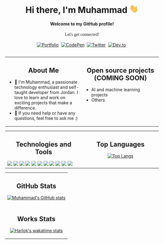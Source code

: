 <h1 align="center"><b> Hi there, I'm Muhammad <img src="https://raw.githubusercontent.com/ABSphreak/ABSphreak/master/gifs/Hi.gif" alt="Waving hand" width="30px"></b></h1>
<div align="center">
  <h4>Welcome to my GitHub profile!</h4>
  <div style="font-family: serif;">Let's get connected!</div>
  <br/>
  <a href="https://itfamily.tk/"><img src="https://img.shields.io/badge/DevSpace-f0f0f0?style=for-the-badge&logoColor=white" alt="Portfolio" /></a>&nbsp;
  <a href="https://codepen.io/"><img src="https://img.shields.io/badge/Codepen-000000?style=for-the-badge&logo=codepen&logoColor=white" alt="CodePen" /></a>&nbsp;
  <a href="https://twitter.com/"><img src="https://img.shields.io/badge/Twitter-1DA1F2?style=for-the-badge&logo=twitter&logoColor=white" alt="Twitter" /></a>&nbsp;
  <a href="https://dev.to/muhammadriy3d"><img src="https://img.shields.io/badge/dev.to-0A0A0A?style=for-the-badge&logo=dev.to&logoColor=white" alt="Dev.to" /></a>&nbsp;
  <!-- <a href=""><img src="https://img.shields.io/badge/Hashnode-2962FF?style=for-the-badge&logo=hashnode&logoColor=white" alt="Hashnode" /></a>&nbsp; -->
</div>  

<br />

<table>
<tr>
<td valign="top" width="50%">

  <h2 align="center">About Me</h2>  
  
  - 🤵 I'm Muhammad, a passionate technology enthusiast and self-taught developer from Jordan. I love to learn and work on exciting projects that make a difference.
  - 💬 If you need help or have any questions, feel free to ask me :)

</td>
<td valign="top" width="50%">

  <h2 align="center">Open source projects (COMING SOON)</h2>
  
  - AI and machine learning projects
  - Others
  
</td>
</tr>
</table>

<table>
<tr>
<td valign="top" width="50%">

  <h2 align="center">Technologies and Tools</h2>
    
  <img src="https://img.shields.io/badge/-JavaScript-F7DF1E?style=for-the-badge&logo=javascript&logoColor=black" />
  <img src="https://img.shields.io/badge/-Flask-grey?style=for-the-badge&logo=Flask&logoColor=61DAFB" />
  <img src="https://img.shields.io/badge/Next.js-black?style=for-the-badge&logo=next.js&logoColor=white" />
  <img src="https://img.shields.io/badge/HTML5-E34F26?style=for-the-badge&logo=html5&logoColor=white" />
  <img src="https://img.shields.io/badge/-CSS3-1572B6?style=for-the-badge&logo=css3&logoColor=white" />
  <img src="https://img.shields.io/badge/Python-38B2AC?style=for-the-badge&logo=Python&logoColor=white" />
  <img src="https://img.shields.io/badge/-VSCode-007ACC?style=for-the-badge&logo=visual-studio-code&logoColor=white" />
  <img src="https://img.shields.io/badge/-Git-F05032?style=for-the-badge&logo=git&logoColor=white" /> 
  <img src="https://img.shields.io/badge/GitHub-%23121011.svg?style=for-the-badge&logo=github&logoColor=white" />
  <img src="https://img.shields.io/badge/Canva-%2300C4CC.svg?style=for-the-badge&logo=Canva&logoColor=white" />
  <img src="https://img.shields.io/badge/C-%23F24E1E.svg?style=for-the-badge&logo=C&logoColor=white" />
  
</td>
<td valign="top" width="50%">

  <h2 align="center">Top Languages</h2>
<div align="center">
  
[![Top Langs](https://github-readme-stats.vercel.app/api/top-langs/?username=muhammadriy3d&layout=donut&theme=radical)](https://github.com/muhammadriy3d/muhammadriy3d)
  
</div>
  <!-- <img src="https://github-readme-stats.vercel.app/api/top-langs/?username=muhammadriy3d&layout=compact&theme=radical" width="500" /> -->
  
</td>
</tr>
</table>

<table style="width: 100%;">
<tr width="100%">
  
  <td valign="top" width="100%">

  <h2 align="center">GitHub Stats</h2>
  
  <!--  <img src="https://github-readme-stats.vercel.app/api?username=muhammadriy3d&layout=compat&show_icons=true&theme=radical" alt="stats" /> -->
  
  [![Muhammad's GitHub stats](https://github-readme-stats.vercel.app/api?username=muhammadriy3d&layout=compat&show_icons=true&theme=radical&prs&show=reviews,discussions_started,discussions_answered)](https://github.com/muhammadriy3d/muhammadriy3d)
  
</td>
<!--  <td valign="top" width="50%"> 
    <h2 align="center">Most used Languages</h2> 

  <div align="center">

[![Readme Card](https://github-readme-stats.vercel.app/api/pin/?username=anuraghazra&repo=github-readme-stats)](https://github.com/anuraghazra/github-readme-stats)
  
</div>
</td> -->
</tr>

<tr width="100%" align="center">

  <td width="100%">

  <h2>Works Stats</h2>

  [![Harlok's wakatime stats](https://github-readme-stats.vercel.app/api/wakatime?username=muhammadriy3d)](https://github.com/muhammadriy3d/muhammadriy3d)  
  
  </td>
</tr>
  
</table>
